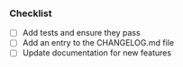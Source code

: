 <!--
Replace this notice by a description of your feature/bugfix.
This will help reviewers and should be a good start for the documentation.
-->

### Checklist

- [ ] Add tests and ensure they pass
- [ ] Add an entry to the CHANGELOG.md file
- [ ] Update documentation for new features
